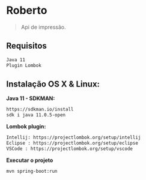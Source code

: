 # Roberto

> Api de impressão.

## Requisitos

```sh
Java 11
Plugin Lombok
```

## Instalação OS X & Linux:

**Java 11 - SDKMAN:**

```sh
https://sdkman.io/install
sdk i java 11.0.5-open
```

**Lombok plugin:**

```sh
Intellij: https://projectlombok.org/setup/intellij
Eclipse : https://projectlombok.org/setup/eclipse
VSCode : https://projectlombok.org/setup/vscode
```

**Executar o projeto**

```
mvn spring-boot:run
```